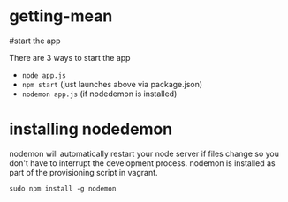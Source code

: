getting-mean
============

#start the app

There are 3 ways to start the app
- `node app.js`
- `npm start` (just launches above via package.json)
- `nodemon app.js` (if nodedemon is installed)

# installing nodedemon

nodemon will automatically restart your node server if files 
change so you don't have to interrupt the development process.
nodemon is installed as part of the provisioning script in vagrant.

`sudo npm install -g nodemon`
